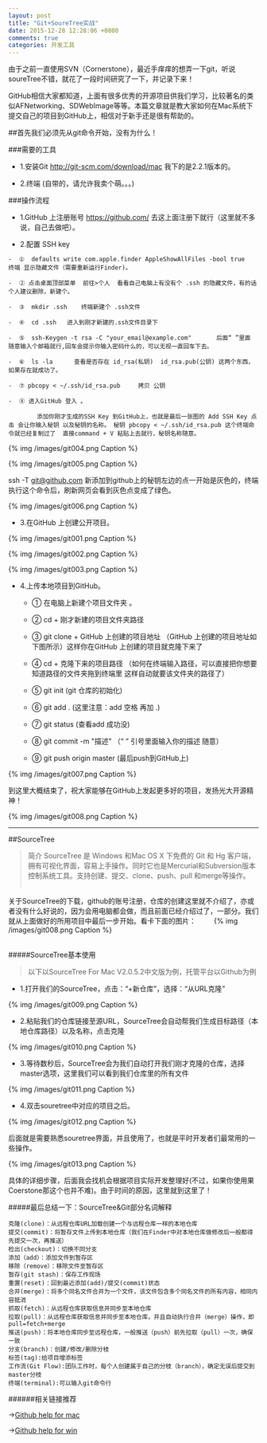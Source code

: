 ```yaml
---
layout: post
title: "Git+SoureTree实战"
date: 2015-12-28 12:28:06 +0800
comments: true
categories: 开发工具
---
```


由于之前一直使用SVN（Cornerstone），最近手痒痒的想弄一下git，听说soureTree不错，就花了一段时间研究了一下，并记录下来！



GitHub相信大家都知道，上面有很多优秀的开源项目供我们学习，比较著名的类似AFNetworking、SDWebImage等等。本篇文章就是教大家如何在Mac系统下提交自己的项目到GitHub上，相信对于新手还是很有帮助的。

##首先我们必须先从git命令开始，没有为什么！



###需要的工具

+ 1.安装Git  http://git-scm.com/download/mac 我下的是2.2.1版本的。

+ 2.终端 (自带的，请允许我卖个萌。。。)


###操作流程

+ 1.GitHub 上注册账号  https://github.com/ 去这上面注册下就行（这里就不多说，自己去做吧）。

+ 2.配置 SSH key


<!--more-->




	-  ①  defaults write com.apple.finder AppleShowAllFiles -bool true     终端 显示隐藏文件（需要重新运行Finder)。

	-  ② 点击桌面顶部菜单  前往>个人  看看自己电脑上有没有个 .ssh 的隐藏文件，有的话个人建议删除，新建个。

	-  ③  mkdir .ssh    终端新建个 .ssh文件

	-  ④  cd .ssh   进入到刚才新建的.ssh文件目录下 

	-  ⑤  ssh-Keygen -t rsa -C "your_email@example.com"       后面“ ”里面 随意输入个邮箱就行,回车会提示你输入密码什么的，可以无视一直回车下去。

	-  ⑥  ls -la      查看是否存在 id_rsa(私钥)  id_rsa.pub(公钥) 这两个东西，如果存在就成功了。

	-  ⑦ pbcopy < ~/.ssh/id_rsa.pub     拷贝 公钥

	-  ⑧ 进入GitHub 登入 。 
 
			添加你刚才生成的SSH Key 到GitHub上，也就是最后一张图的 Add SSH Key 点击 会让你输入秘钥 以及秘钥的名称。 秘钥 pbcopy < ~/.ssh/id_rsa.pub 这个终端命令就已经复制过了  直接command + V 粘贴上去就行，秘钥名称随意。


{% img /images/git004.png Caption %}  


{% img /images/git005.png Caption %}
  

ssh -T git@github.com   新添加到github上的秘钥左边的点一开始是灰色的，终端执行这个命令后，刷新网页会看到灰色点变成了绿色。


{% img /images/git006.png Caption %}  


+ 3.在GitHub 上创建公开项目。

 

{% img /images/git001.png Caption %}  


{% img /images/git002.png Caption %}  


{% img /images/git003.png Caption %}  



+ 4.上传本地项目到GitHub。

	-  ① 在电脑上新建个项目文件夹 。

	-  ②  cd + 刚才新建的项目文件夹路径

	-  ③  git clone + GitHub 上创建的项目地址    （GitHub 上创建的项目地址如下图所示）这样你在GitHub 上创建的项目就克隆下来了

	-  ④ cd + 克隆下来的项目路径 （如何在终端输入路径，可以直接把你想要知道路径的文件夹拖到终端里 这样自动就要该文件夹的路径了）

	-  ⑤ git init    (git 仓库的初始化)

	-  ⑥ git add .    (这里注意：add 空格 再加 .)

	-  ⑦ git status    (查看add 成功没)

	-  ⑧ git commit -m "描述"   （“ ” 引号里面输入你的描述 随意）

	-  ⑨ git push origin master        (最后push到GitHub上)


{% img /images/git007.png Caption %}  


到这里大概结束了，祝大家能够在GitHub上发起更多好的项目，发扬光大开源精神！


{% img /images/git008.png Caption %}  



***

##SourceTree
 
 
> 简介
SourceTree 是 Windows 和Mac OS X 下免费的 Git 和 Hg 客户端，拥有可视化界面，容易上手操作。同时它也是Mercurial和Subversion版本控制系统工具。支持创建、提交、clone、push、pull 和merge等操作。
  

关于SourceTree的下载，github的账号注册，仓库的创建这里就不介绍了，亦或者没有什么好说的，因为会用电脑都会做，而且前面已经介绍过了，一部分。我们就从上面做好的所用项目中最后一步开始。看卡下面的图片：
  
{% img /images/git008.png Caption %}  
  

#####SourceTree基本使用

> 以下以SourceTree For Mac V2.0.5.2中文版为例，托管平台以Github为例


* 1.打开我们的SourceTree，点击：“+新仓库”，选择：“从URL克隆”
 
{% img /images/git009.png Caption %}  

* 2.粘贴我们的仓库链接至源URL，SourceTree会自动帮我们生成目标路径（本地仓库路径）以及名称，点击克隆

{% img /images/git010.png Caption %}  


* 3.等待数秒后，SourceTree会为我们自动打开我们刚才克隆的仓库，选择master选项，这里我们可以看到我们仓库里的所有文件

{% img /images/git011.png Caption %}  

* 4.双击souretree中对应的项目之后。


{% img /images/git012.png Caption %}  




后面就是需要熟悉souretree界面，并且使用了，也就是平时开发者们最常用的一些操作。

{% img /images/git013.png Caption %}  

具体的详细步骤，后面我会找机会根据项目实际开发整理好(不过，如果你使用果Coerstone那这个也并不难)。由于时间的原因，这里就到这里了！


#####最后总结一下：SourceTree&Git部分名词解释

    克隆(clone)：从远程仓库URL加载创建一个与远程仓库一样的本地仓库
    提交(commit)：将暂存文件上传到本地仓库（我们在Finder中对本地仓库做修改后一般都得先提交一次，再推送）
    检出(checkout)：切换不同分支
    添加（add）：添加文件到暂存区
    移除（remove）：移除文件至暂存区
    暂存(git stash)：保存工作现场
    重置(reset)：回到最近添加(add)/提交(commit)状态
    合并(merge)：将多个同名文件合并为一个文件，该文件包含多个同名文件的所有内容，相同内容抵消
    抓取(fetch)：从远程仓库获取信息并同步至本地仓库
    拉取(pull)：从远程仓库获取信息并同步至本地仓库，并且自动执行合并（merge）操作，即 pull=fetch+merge
    推送(push)：将本地仓库同步至远程仓库，一般推送（push）前先拉取（pull）一次，确保一致
    分支(branch)：创建/修改/删除分枝
    标签(tag):给项目增添标签
    工作流(Git Flow):团队工作时，每个人创建属于自己的分枝（branch），确定无误后提交到master分枝
    终端(terminal):可以输入git命令行


######相关链接推荐

→[Github help for mac](https://help.github.com/desktop/)

→[Github help for win](https://help.github.com/desktop/)
